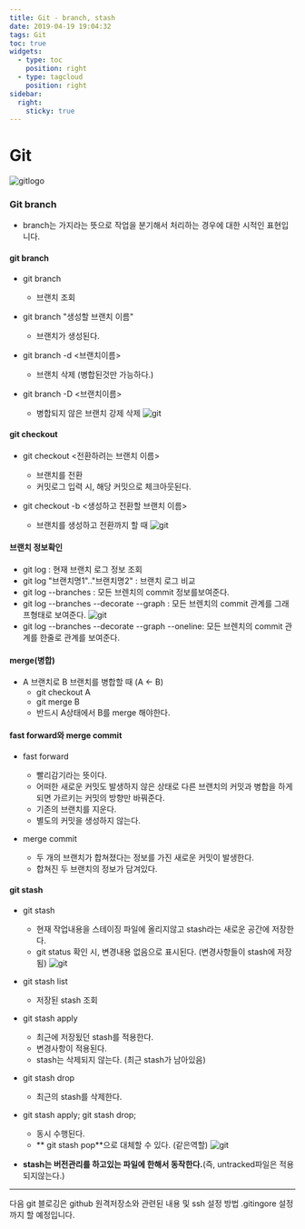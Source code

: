 ```yaml
---
title: Git - branch, stash 
date: 2019-04-19 19:04:32
tags: Git
toc: true
widgets:
  - type: toc
    position: right
  - type: tagcloud
    position: right
sidebar:
  right:
    sticky: true
---
```

# Git 
![gitlogo](/images/git_logo.png)
<!-- more -->
### Git branch
- branch는 가지라는 뜻으로 작업을 분기해서 처리하는 경우에 대한 시적인 표현입니다.

#### git branch
- git branch
    - 브랜치 조회

- git branch "생성할 브랜치 이름"
    - 브랜치가 생성된다.
    
- git branch -d <브랜치이름\>
    - 브랜치 삭제 (병합된것만 가능하다.)
    
- git branch -D <브랜치이름\>
    - 병합되지 않은 브랜치 강제 삭제
    ![git](/images/git/git02-3.png)

#### git checkout
- git checkout <전환하려는 브랜치 이름\>
    - 브랜치를 전환 
    - 커밋로그 입력 시, 해당 커밋으로 체크아웃된다.

- git checkout -b <생성하고 전환할 브랜치 이름\>
    - 브랜치를 생성하고 전환까지 할 때
    ![git](/images/git/git02-2.png)
    

#### 브랜치 정보확인
- git log : 현재 브랜치 로그 정보 조회
- git log "브랜치명1".."브랜치명2" : 브랜치 로그 비교
- git log \--branches : 모든 브렌치의 commit 정보를보여준다. 
- git log \--branches \--decorate \--graph : 모든 브렌치의 commit 관계를 그래프형태로 보여준다.
    ![git](/images/git/git02-1.png)
- git log \--branches \--decorate \--graph \--oneline:  모든 브렌치의 commit 관계를 한줄로 관계를 보여준다.

#### merge(병합)
- A 브랜치로 B 브랜치를 병합할 때 (A ← B)
    - git checkout A
    - git merge B
    - 반드시 A상태에서 B를 merge 해야한다.

####  fast forward와 merge commit
- fast forward
    - 빨리감기라는 뜻이다.
    - 어떠한 새로운 커밋도 발생하지 않은 상태로 다른 브랜치의 커밋과 병합을 하게되면 가르키는 커밋의 방향만 바꿔준다.
    - 기존의 브랜치를 지운다.
    - 별도의 커밋을 생성하지 않는다.

- merge commit
    - 두 개의 브랜치가 합쳐졌다는 정보를 가진 새로운 커밋이 발생한다.
    - 합쳐진 두 브랜치의 정보가 담겨있다.

#### git stash
- git stash
    - 현재 작업내용을 스테이징 파일에 올리지않고 stash라는 새로운 공간에 저장한다.
    - git status 확인 시, 변경내용 없음으로 표시된다. (변경사항들이 stash에 저장됨)
    ![git](/images/git/git02-4.png)
    
- git stash list
    - 저장된 stash 조회
- git stash apply
    - 최근에 저장됬던 stash를 적용한다.
    - 변경사항이 적용된다.
    - stash는 삭제되지 않는다. (최근 stash가 남아있음)
- git stash drop
    - 최근의 stash를 삭제한다. 
    
- git stash apply; git stash drop;
    - 동시 수행된다.
    - ** git stash pop**으로 대체할 수 있다. (같은역할)
    ![git](/images/git/git02-5.png)
    
- **stash는 버전관리를 하고있는 파일에 한해서 동작한다.**(즉, untracked파일은 적용 되지않는다.)

---
다음 git 블로깅은 github 원격저장소와 관련된 내용 및 ssh 설정 방법 .gitingore 설정까지 할 예정입니다. 

<br><br>

 